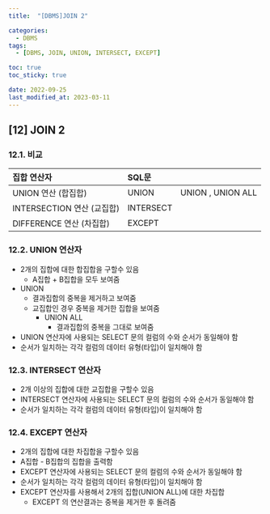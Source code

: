 ```yaml
---
title:  "[DBMS]JOIN 2" 

categories:
  - DBMS
tags:
  - [DBMS, JOIN, UNION, INTERSECT, EXCEPT]

toc: true
toc_sticky: true

date: 2022-09-25
last_modified_at: 2023-03-11
---
```

[12] JOIN 2
---
### 12.1. 비교

|집합 연산자|SQL문||
|:--|:--|:--|
|UNION 연산 (합집합)|UNION|UNION , UNION ALL|
|INTERSECTION 연산 (교집합)|INTERSECT||
|DIFFERENCE 연산 (차집합)|EXCEPT||

### 12.2. UNION 연산자

- 2개의 집합에 대한 합집합을 구할수 있음
  - A집합 + B집합을 모두 보여줌
- UNION 
  - 결과집합의 중복을 제거하고 보여줌
  - 교집합인 경우 중복을 제거한 집합을 보여줌
    - UNION ALL
      - 결과집합의 중복을 그대로 보여줌
- UNION 연산자에 사용되는 SELECT 문의 컬럼의 수와 순서가 동일해야 함
- 순서가 일치하는 각각 컬럼의 데이터 유형(타입)이 일치해야 함

### 12.3. INTERSECT 연산자

- 2개 이상의 집합에 대한 교집합을 구할수 있음
- INTERSECT 연산자에 사용되는 SELECT 문의 컬럼의 수와 순서가 동일해야 함
- 순서가 일치하는 각각 컬럼의 데이터 유형(타입)이 일치해야 함

### 12.4. EXCEPT 연산자

- 2개의 집합에 대한 차집합을 구할수 있음
- A집합 - B집합의 집합을 출력함
- EXCEPT 연산자에 사용되는 SELECT 문의 컬럼의 수와 순서가 동일해야 함
- 순서가 일치하는 각각 컬럼의 데이터 유형(타입)이 일치해야 함
- EXCEPT 연산자를 사용해서 2개의 집합(UNION ALL)에 대한 차집합
  - EXCEPT 의 연산결과는 중복을 제거한 후 돌려줌